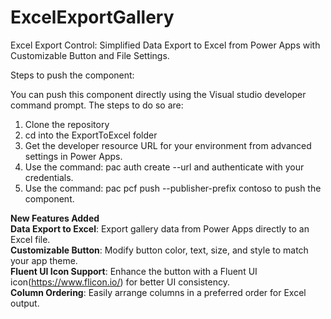 # ExcelExportGallery
Excel Export Control: Simplified Data Export to Excel from Power Apps with Customizable Button and File Settings.

Steps to push the component:

You can push this component directly using the Visual studio developer command prompt. The steps to do so are:

1. Clone the repository
2. cd into the ExportToExcel folder
3. Get the developer resource URL for your environment from advanced settings in Power Apps.
4. Use the command: pac auth create --url and authenticate with your credentials.
5. Use the command: pac pcf push --publisher-prefix contoso to push the component.

**New Features Added**                                                                                                                   
**Data Export to Excel**: Export gallery data from Power Apps directly to an Excel file.                                       
**Customizable Button**: Modify button color, text, size, and style to match your app theme.                                   
**Fluent UI Icon Support**: Enhance the button with a Fluent UI icon(https://www.flicon.io/) for better UI consistency.                                
**Column Ordering**: Easily arrange columns in a preferred order for Excel output.
